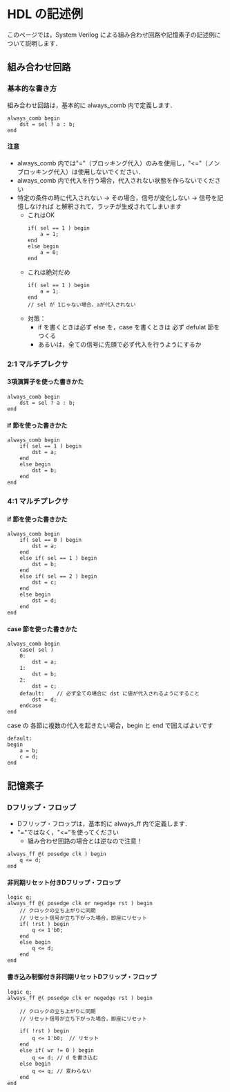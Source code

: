
# HDL の記述例
このページでは，System Verilog による組み合わせ回路や記憶素子の記述例について説明します．

## 組み合わせ回路

### 基本的な書き方

組み合わせ回路は，基本的に always_comb 内で定義します．
```
always_comb begin
    dst = sel ? a : b;
end
```

#### 注意
* always_comb 内では"="（ブロッキング代入）のみを使用し，"<="（ノンブロッキング代入）は使用しないでください．
* always_comb 内で代入を行う場合，代入されない状態を作らないでください
* 特定の条件の時に代入されない → その場合，信号が変化しない → 信号を記憶しなければ と解釈されて，ラッチが生成されてしまいます
  * これはOK
      ```
      if( sel == 1 ) begin
          a = 1;
      end
      else begin
          a = 0;
      end
      ```
  * これは絶対だめ
      ```
      if( sel == 1 ) begin
          a = 1;
      end
      // sel が 1じゃない場合，aが代入されない
      ```
  * 対策：
    * if を書くときは必ず else を，case を書くときは 必ず defulat 節をつくる
    * あるいは，全ての信号に先頭で必ず代入を行うようにするか

### 2:1 マルチプレクサ

#### 3項演算子を使った書きかた
```
always_comb begin
    dst = sel ? a : b;
end
```

#### if 節を使った書きかた
```
always_comb begin
    if( sel == 1 ) begin
        dst = a;
    end
    else begin
        dst = b;
    end
end
```
 
### 4:1 マルチプレクサ

#### if 節を使った書きかた
```
always_comb begin
    if( sel == 0 ) begin
        dst = a;
    end
    else if( sel == 1 ) begin
        dst = b;
    end
    else if( sel == 2 ) begin
        dst = c;
    end
    else begin
        dst = d;
    end
end
```

#### case 節を使った書きかた
```
always_comb begin
    case( sel )
    0:  
        dst = a;
    1: 
        dst = b;
    2:
        dst = c;
    default:	// 必ず全ての場合に dst に値が代入されるようにすること
        dst = d;
    endcase
end
```
 
case の 各節に複数の代入を起きたい場合，begin と end で囲えばよいです
```
default:
begin
    a = b;
    c = d;
end
```
 

## 記憶素子

### Dフリップ・フロップ

* Dフリップ・フロップは，基本的に always_ff 内で定義します．
* "="ではなく，"<="を使ってください
    * 組み合わせ回路の場合とは逆なので注意！
```
always_ff @( posedge clk ) begin
    q <= d;
end
```

#### 非同期リセット付きDフリップ・フロップ

```
logic q;
always_ff @( posedge clk or negedge rst ) begin	
    // クロックの立ち上がりに同期
    // リセット信号が立ち下がった場合，即座にリセット
    if( !rst ) begin
        q <= 1'b0;
    end
    else begin
        q <= d;
    end
end
```
     
#### 書き込み制御付き非同期リセットDフリップ・フロップ

```
logic q;
always_ff @( posedge clk or negedge rst ) begin

    // クロックの立ち上がりに同期
    // リセット信号が立ち下がった場合，即座にリセット
    
    if( !rst ) begin
        q <= 1'b0;  // リセット
    end
    else if( wr != 0 ) begin
        q <= d;	// d を書き込む
    else begin
        q <= q;	// 変わらない
    end
end
```